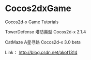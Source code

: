 Cocos2dxGame
============

Cocos2d-x Game Tutorials

TowerDefense 塔防类型 Cocos2d-x 2.1.4

CatMaze A星寻路 Cocos2d-x 3.0 beta


Link： http://blog.csdn.net/akof1314
